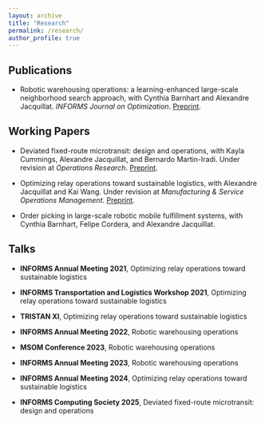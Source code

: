 ```yaml
---
layout: archive
title: "Research"
permalink: /research/
author_profile: true
---
```


## Publications

- Robotic warehousing operations: a learning-enhanced large-scale neighborhood search approach, with Cynthia Barnhart and Alexandre Jacquillat. _INFORMS Journal on Optimization_. <a href="https://arxiv.org/abs/2408.16890">Preprint</a>. 


## Working Papers

- Deviated fixed-route microtransit: design and operations, with Kayla Cummings, Alexandre Jacquillat, and Bernardo Martin-Iradi. Under revision at _Operations Research_. <a href="https://arxiv.org/pdf/2402.01265">Preprint</a>. 

- Optimizing relay operations toward sustainable logistics, with Alexandre Jacquillat and Kai Wang. Under revision at _Manufacturing & Service Operations Management_. <a href="https://papers.ssrn.com/sol3/papers.cfm?abstract_id=4241031">Preprint</a>.

- Order picking in large-scale robotic mobile fulfillment systems, with Cynthia Barnhart, Felipe Cordera, and Alexandre Jacquillat.

## Talks

- **INFORMS Annual Meeting 2021**, Optimizing relay operations toward sustainable logistics

- **INFORMS Transportation and Logistics Workshop 2021**, Optimizing relay operations toward sustainable logistics

- **TRISTAN XI**, Optimizing relay operations toward sustainable logistics

- **INFORMS Annual Meeting 2022**, Robotic warehousing operations

- **MSOM Conference 2023**, Robotic warehousing operations

- **INFORMS Annual Meeting 2023**, Robotic warehousing operations

- **INFORMS Annual Meeting 2024**, Optimizing relay operations toward sustainable logistics

- **INFORMS Computing Society 2025**, Deviated fixed-route microtransit: design and operations